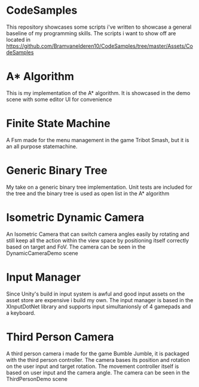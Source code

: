 # CodeSamples

This repository showcases some scripts i've written to showcase a general baseline of my programming skills.
The scripts i want to show off are located in
https://github.com/Bramvanelderen10/CodeSamples/tree/master/Assets/CodeSamples

# A* Algorithm

This is my implementation of the A* algorithm. It is showcased in the demo scene with some editor UI for convenience

# Finite State Machine

A Fsm made for the menu management in the game Tribot Smash, but it is an all purpose statemachine.

# Generic Binary Tree

My take on a generic binary tree implementation. Unit tests are included for the tree and the binary tree is used as open list in the A* algorithm

# Isometric Dynamic Camera

An Isometric Camera that can switch camera angles easily by rotating and still keep all the action within the view space by positioning itself correctly based on target and FoV. The camera can be seen in the DynamicCameraDemo scene

# Input Manager

Since Unity's build in input system is awful and good input assets on the asset store are expensive i build my own. The input manager is based in the XInputDotNet library and supports input simultanionsly of 4 gamepads and a keyboard.

# Third Person Camera

A third person camera i made for the game Bumble Jumble, it is packaged with the third person controller. The camera bases its position and rotation on the user input and target rotation. The movement controller itself is based on user input and the camera angle. The camera can be seen in the ThirdPersonDemo scene
